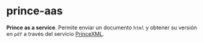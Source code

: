 # prince-aas

**Prince as a service**. Permite enviar un documento `html` y obtener su versión en `pdf` a través del servicio [PrinceXML](https://princexml.com).
